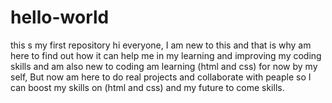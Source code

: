 # hello-world
this s my first repository
hi everyone, I am new to this and that is why am here to find out how it can help me 
in my learning and improving my coding skills and  am also new to coding 
am learning (html and css) for now by my self, 
But now am here to do real projects and collaborate with peaple so I can boost my skills on (html and css) and my future to come skills.
